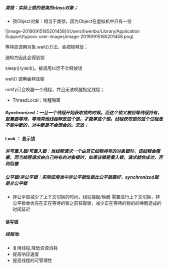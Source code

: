 ##### 类锁：实际上锁的是类的class对象； 

- 锁Object对象：相当于类锁，因为Object在虚拟机中只有一份


![image-20190915185201458](/Users/liwenbo/Library/Application Support/typora-user-images/image-20190915185201458.png)

等待放调用对象.wait()方法，会把锁释放；

通知方因此会得到锁

sleep()/yield()。被调用以后不会释放锁

wait()  调用会释放锁

notify只会唤醒一个线程，并且无法唤醒指定线程；

- ThreadLocal：线程隔离

##### Synchronized：一旦一个线程开始获取锁的时候，而这个锁又被别等线程持有，就需要等待，等待其他线程释放这个锁，才能拿这个锁。线程获取锁的这个过程是不能中断的，对中断是不会理会的。无效；

####  Lock ： 显示锁

##### 非可重入锁/可重入锁：当线程请求一个由其它线程持有的对象锁时，该线程会阻塞，而当线程请求由自己持有的对象锁时，如果该锁是重入锁，请求就会成功，否则阻塞

##### 公平锁/非公平锁：实际应用当中非公平锁性能比公平锁要好，synchronized就是非公平锁

- 非公平锁减少了上下文切换的时间，线程挂起/唤醒 需要进行上下文切换，非公平锁会优先在正在等待的锁之前获取锁，减少正在等待的锁的的唤醒造成的时间延迟

#### 读写锁

##### 线程池:

- 复用线程,降低资源消耗
- 提高响应速度
- 提高线程的可管理性